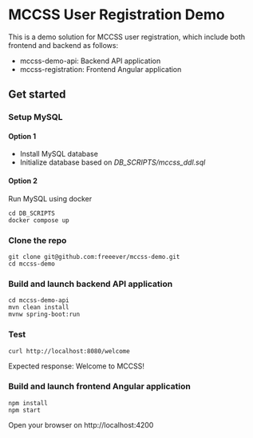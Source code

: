 # MCCSS User Registration Demo
This is a demo solution for MCCSS user registration, which include both frontend and backend as follows:

+ mccss-demo-api: Backend API application
+ mccss-registration: Frontend Angular application

## Get started

### Setup MySQL

#### Option 1
+ Install MySQL database
+ Initialize database based on *DB_SCRIPTS/mccss_ddl.sql*

#### Option 2
Run MySQL using docker
```shell
cd DB_SCRIPTS
docker compose up
```

### Clone the repo

```shell
git clone git@github.com:freeever/mccss-demo.git
cd mccss-demo
```

### Build and launch backend API application

```shell
cd mccss-demo-api
mvn clean install
mvnw spring-boot:run
```

### Test
```shell
curl http://localhost:8080/welcome
```
Expected response: Welcome to MCCSS!

### Build and launch frontend Angular application

```shell
npm install
npm start
```

Open your browser on http://localhost:4200
